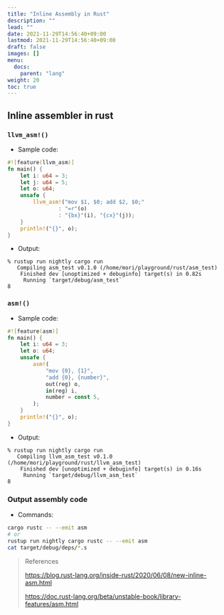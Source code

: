 ```yaml
---
title: "Inline Assembly in Rust"
description: ""
lead: ""
date: 2021-11-29T14:56:40+09:00
lastmod: 2021-11-29T14:56:40+09:00
draft: false
images: []
menu: 
  docs:
    parent: "lang"
weight: 20
toc: true
---
```


## Inline assembler in rust

### `llvm_asm!()`

- Sample code:

```rust
#![feature(llvm_asm)]
fn main() {
    let i: u64 = 3;
    let j: u64 = 5;
    let o: u64;
    unsafe {
        llvm_asm!("mov $1, $0; add $2, $0;"
                : "=r"(o)
                : "{bx}"(i), "{cx}"(j));
    }
    println!("{}", o);
}
```

- Output:

```text
% rustup run nightly cargo run
   Compiling asm_test v0.1.0 (/home/mori/playground/rust/asm_test)
    Finished dev [unoptimized + debuginfo] target(s) in 0.82s
     Running `target/debug/asm_test`
8
```

### `asm!()`

- Sample code:

```rust
#![feature(asm)]
fn main() {
    let i: u64 = 3;
    let o: u64;
    unsafe {
        asm!(
            "mov {0}, {1}",
            "add {0}, {number}",
            out(reg) o,
            in(reg) i,
            number = const 5,
        );
    }
    println!("{}", o);
}
```

- Output:

```text
% rustup run nightly cargo run
   Compiling llvm_asm_test v0.1.0 (/home/mori/playground/rust/llvm_asm_test)
    Finished dev [unoptimized + debuginfo] target(s) in 0.16s
     Running `target/debug/llvm_asm_test`
8
```

### Output assembly code

- Commands:

```sh
cargo rustc -- --emit asm
# or
rustup run nightly cargo rustc -- --emit asm
cat target/debug/deps/*.s
```

> References
>
> <https://blog.rust-lang.org/inside-rust/2020/06/08/new-inline-asm.html>
>
> <https://doc.rust-lang.org/beta/unstable-book/library-features/asm.html>
